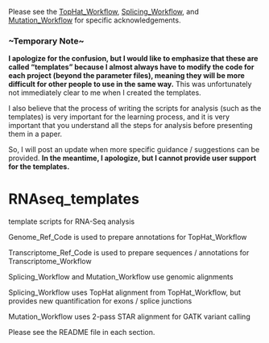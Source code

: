 Please see the [TopHat_Workflow](https://github.com/cwarden45/RNAseq_templates/tree/master/TopHat_Workflow), [Splicing_Workflow](https://github.com/cwarden45/RNAseq_templates/tree/master/Splicing_Workflow), and  [Mutation_Workflow](https://github.com/cwarden45/RNAseq_templates/tree/master/Mutation_Workflow) for specific acknowledgements.

### \~Temporary Note\~ ###
**I apologize for the confusion, but I would like to emphasize that these are called “templates” because I almost always have to modify the code for each project (beyond the parameter files), meaning they will be more difficult for other people to use in the same way.**  This was unfortunately not immediately clear to me when I created the templates.

I also believe that the process of writing the scripts for analysis (such as the templates) is very important for the learning process, and it is very important that you understand all the steps for analysis before presenting them in a paper.

So, I will post an update when more specific guidance / suggestions can be provided.  **In the meantime, I apologize, but I cannot provide user support for the templates.**

# RNAseq_templates
template scripts for RNA-Seq analysis

Genome_Ref_Code is used to prepare annotations for TopHat_Workflow

Transcriptome_Ref_Code is used to prepare sequences / annotations for Transcriptome_Workflow

Splicing_Workflow and Mutation_Workflow use genomic alignments

Splicing_Workflow uses TopHat alignment from TopHat_Workflow, but provides new quantification for exons / splice junctions

Mutation_Workflow uses 2-pass STAR alignment for GATK variant calling

Please see the README file in each section.
